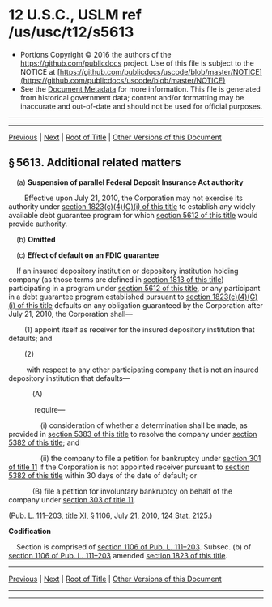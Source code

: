 ---
---

# 12 U.S.C., USLM ref /us/usc/t12/s5613

* Portions Copyright © 2016 the authors of the https://github.com/publicdocs project.
  Use of this file is subject to the NOTICE at [https://github.com/publicdocs/uscode/blob/master/NOTICE](https://github.com/publicdocs/uscode/blob/master/NOTICE)
* See the [Document Metadata](././../../../../..//README.md) for more information.
  This file is generated from historical government data; content and/or formatting may be inaccurate and out-of-date and should not be used for official purposes.

----------
----------

[Previous](./../../../../..//us/usc/t12/ch53/schVI/m__us_usc_t12_s5612.md) | [Next](./../../../../..//us/usc/t12/ch53/schVI/m__us_usc_t12_s5614.md) | [Root of Title](./../../../../../) | [Other Versions of this Document](https://publicdocs.github.io/go/links?ns=uslm&ref=%2Fus%2Fusc%2Ft12%2Fs5613)

## § 5613. Additional related matters

    (a) __Suspension of parallel Federal Deposit Insurance Act authority__ 

        Effective upon July 21, 2010, the Corporation may not exercise its authority under [section 1823(c)(4)(G)(i) of this title][/us/usc/t12/s1823/c/4/G/i] to establish any widely available debt guarantee program for which [section 5612 of this title][/us/usc/t12/s5612] would provide authority.

    (b) __Omitted__ 

    (c) __Effect of default on an FDIC guarantee__ 

    If an insured depository institution or depository institution holding company (as those terms are defined in [section 1813 of this title][/us/usc/t12/s1813]) participating in a program under [section 5612 of this title][/us/usc/t12/s5612], or any participant in a debt guarantee program established pursuant to [section 1823(c)(4)(G)(i) of this title][/us/usc/t12/s1823/c/4/G/i] defaults on any obligation guaranteed by the Corporation after July 21, 2010, the Corporation shall—

        (1) appoint itself as receiver for the insured depository institution that defaults; and

        (2)

         with respect to any other participating company that is not an insured depository institution that defaults—

            (A)

             require—

                (i) consideration of whether a determination shall be made, as provided in [section 5383 of this title][/us/usc/t12/s5383] to resolve the company under [section 5382 of this title][/us/usc/t12/s5382]; and

                (ii) the company to file a petition for bankruptcy under [section 301 of title 11][/us/usc/t11/s301] if the Corporation is not appointed receiver pursuant to [section 5382 of this title][/us/usc/t12/s5382] within 30 days of the date of default; or

            (B) file a petition for involuntary bankruptcy on behalf of the company under [section 303 of title 11][/us/usc/t11/s303].

([Pub. L. 111–203, title XI][/us/pl/111/203/tXI], § 1106, July 21, 2010, [124 Stat. 2125][/us/stat/124/2125].)

 __Codification__ 

    Section is comprised of [section 1106 of Pub. L. 111–203][/us/pl/111/203/s1106]. Subsec. (b) of [section 1106 of Pub. L. 111–203][/us/pl/111/203/s1106] amended [section 1823 of this title][/us/usc/t12/s1823].

----------

[Previous](./../../../../..//us/usc/t12/ch53/schVI/m__us_usc_t12_s5612.md) | [Next](./../../../../..//us/usc/t12/ch53/schVI/m__us_usc_t12_s5614.md) | [Root of Title](./../../../../../) | [Other Versions of this Document](https://publicdocs.github.io/go/links?ns=uslm&ref=%2Fus%2Fusc%2Ft12%2Fs5613)

----------
----------

[/us/usc/t12/s1823/c/4/G/i]: https://publicdocs.github.io/go/links?ns=uslm&ref=%2Fus%2Fusc%2Ft12%2Fs1823%2Fc%2F4%2FG%2Fi
[/us/usc/t12/s5612]: https://publicdocs.github.io/go/links?ns=uslm&ref=%2Fus%2Fusc%2Ft12%2Fs5612
[/us/usc/t12/s1813]: https://publicdocs.github.io/go/links?ns=uslm&ref=%2Fus%2Fusc%2Ft12%2Fs1813
[/us/usc/t12/s5612]: https://publicdocs.github.io/go/links?ns=uslm&ref=%2Fus%2Fusc%2Ft12%2Fs5612
[/us/usc/t12/s1823/c/4/G/i]: https://publicdocs.github.io/go/links?ns=uslm&ref=%2Fus%2Fusc%2Ft12%2Fs1823%2Fc%2F4%2FG%2Fi
[/us/usc/t12/s5383]: https://publicdocs.github.io/go/links?ns=uslm&ref=%2Fus%2Fusc%2Ft12%2Fs5383
[/us/usc/t12/s5382]: https://publicdocs.github.io/go/links?ns=uslm&ref=%2Fus%2Fusc%2Ft12%2Fs5382
[/us/usc/t11/s301]: https://publicdocs.github.io/go/links?ns=uslm&ref=%2Fus%2Fusc%2Ft11%2Fs301
[/us/usc/t12/s5382]: https://publicdocs.github.io/go/links?ns=uslm&ref=%2Fus%2Fusc%2Ft12%2Fs5382
[/us/usc/t11/s303]: https://publicdocs.github.io/go/links?ns=uslm&ref=%2Fus%2Fusc%2Ft11%2Fs303
[/us/pl/111/203/tXI]: https://publicdocs.github.io/go/links?ns=uslm&ref=%2Fus%2Fpl%2F111%2F203%2FtXI
[/us/stat/124/2125]: https://publicdocs.github.io/go/links?ns=uslm&ref=%2Fus%2Fstat%2F124%2F2125
[/us/pl/111/203/s1106]: https://publicdocs.github.io/go/links?ns=uslm&ref=%2Fus%2Fpl%2F111%2F203%2Fs1106
[/us/pl/111/203/s1106]: https://publicdocs.github.io/go/links?ns=uslm&ref=%2Fus%2Fpl%2F111%2F203%2Fs1106
[/us/usc/t12/s1823]: https://publicdocs.github.io/go/links?ns=uslm&ref=%2Fus%2Fusc%2Ft12%2Fs1823


